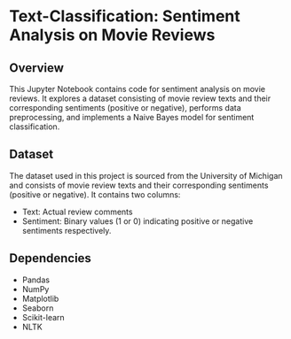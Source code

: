 # Text-Classification: Sentiment Analysis on Movie Reviews

## Overview
This Jupyter Notebook contains code for sentiment analysis on movie reviews. It explores a dataset consisting of movie review texts and their corresponding sentiments (positive or negative), performs data preprocessing, and implements a Naive Bayes model for sentiment classification.

## Dataset
The dataset used in this project is sourced from the University of Michigan and consists of movie review texts and their corresponding sentiments (positive or negative). It contains two columns:
- Text: Actual review comments
- Sentiment: Binary values (1 or 0) indicating positive or negative sentiments respectively.

## Dependencies
- Pandas
- NumPy
- Matplotlib
- Seaborn
- Scikit-learn
- NLTK
